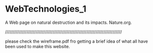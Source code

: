 # WebTechnologies_1
A Web page on natural destruction and its impacts. Nature.org.

////////////////////////////////////////////////////////////////////////////

please check the wireframe.pdf fro getting a brief idea of what all have been used to make this website.
